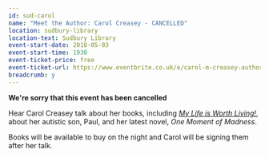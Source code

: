 ```yaml
---
id: sud-carol
name: "Meet the Author: Carol Creasey - CANCELLED"
location: sudbury-library
location-text: Sudbury Library
event-start-date: 2018-05-03
event-start-time: 1930
event-ticket-price: free
event-ticket-url: https://www.eventbrite.co.uk/e/carol-m-creasey-author-talk-tickets-44674527715
breadcrumb: y
---
```


**We're sorry that this event has been cancelled**

Hear Carol Creasey talk about her books, including [<cite>My Life is Worth Living!</cite>](https://suffolk.spydus.co.uk/cgi-bin/spydus.exe/ENQ/OPAC/BIBENQ?BRN=651089), about her autistic son, Paul, and her latest novel, <cite>One Moment of Madness</cite>.

Books will be available to buy on the night and Carol will be signing them after her talk.
